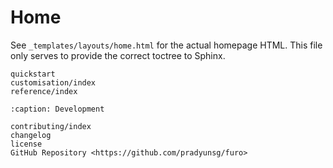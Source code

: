 # Home

See `_templates/layouts/home.html` for the actual homepage HTML. This file only serves to provide the correct toctree to Sphinx.

```{toctree}
quickstart
customisation/index
reference/index
```

```{toctree}
:caption: Development

contributing/index
changelog
license
GitHub Repository <https://github.com/pradyunsg/furo>
```
